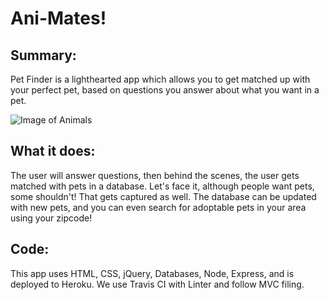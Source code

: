 # Ani-Mates!

## Summary: 
Pet Finder is a lighthearted app which allows you to get matched up with your perfect pet, based on questions you answer about what you want in a pet.

![Image of Animals](https://www.brantcountyspca.com/wp-content/uploads/cache/images/remote/i0-wp-com/animals-4133566325.jpg)

## What it does: 
The user will answer questions, then behind the scenes, the user gets matched with pets in a database.  Let's face it, although people want pets, some shouldn't!  That gets captured as well.  The database can be updated with new pets, and you can even search for adoptable pets in your area using your zipcode!

## Code: 
This app uses HTML, CSS, jQuery, Databases, Node, Express, and is deployed to Heroku.  We use Travis CI with Linter and follow MVC filing.



